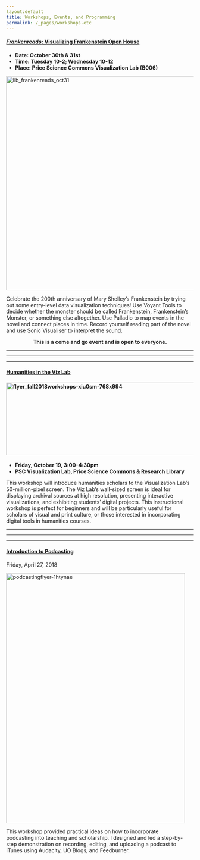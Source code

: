 ```yaml
---
layout:default
title: Workshops, Events, and Programming
permalink: /_pages/workshops-etc
---
```

<h4><a href="https://blogs.uoregon.edu/frankenreads/"><em>Frankenreads</em>: Visualizing Frankenstein Open House</a></h4>
<ul>
<li><strong>Date: October 30th &amp; 31st</strong></li>
<li><strong>Time: Tuesday 10-2; Wednesday 10-12</strong></li>
<li><strong>Place: Price Science Commons Visualization Lab (B006)</strong></li>
</ul>
<p><img class="aligncenter size-large wp-image-3120" src="https://courtneyafloyd.files.wordpress.com/2018/10/lib_frankenreads_oct31.jpg?w=1024" alt="lib_frankenreads_oct31" width="1024" height="576"></p>
<p>Celebrate the 200th anniversary of Mary Shelley’s Frankenstein by trying out some entry-level data visualization techniques! Use Voyant Tools to decide whether the monster should be called Frankenstein, Frankenstein’s Monster, or something else altogether. Use Palladio to map events in the novel and connect places in time. Record yourself reading part of the novel and use Sonic Visualiser to interpret the sound.</p>
<p style="text-align:center;"><strong>This is a come and go event and is open to everyone.</strong></p>
<hr>
<hr>
<hr>
<h4 style="text-align:left;"><a href="https://dh.uoregon.edu/workshops-2018-19/">Humanities in the Viz Lab</a></h4>
<h4><img class="alignnone  wp-image-3119" src="https://courtneyafloyd.files.wordpress.com/2018/10/flyer_fall2018workshops-xiu0sm-768x994-e1539556325625.jpg" alt="flyer_fall2018workshops-xiu0sm-768x994" width="674" height="195"></h4>
<ul>
<li><strong>Friday, October 19, 3:00-4:30pm</strong></li>
<li><strong>PSC Visualization Lab, Price Science Commons &amp; Research Library</strong></li>
</ul>
<p>This workshop will introduce humanities scholars to the Visualization Lab’s 50-million-pixel screen. The Viz Lab’s wall-sized screen is ideal for displaying archival sources at high resolution, presenting interactive visualizations, and exhibiting students’ digital projects. This instructional workshop is perfect for beginners and will be particularly useful for scholars of visual and print culture, or those interested in incorporating digital tools in humanities courses.</p>
<hr>
<hr>
<hr>
<h4><a href="https://blogs.uoregon.edu/podcasting/">Introduction to Podcasting</a></h4>
<p>Friday, April 27, 2018</p>
<p><img class="aligncenter size-full wp-image-3118" src="https://courtneyafloyd.files.wordpress.com/2018/10/podcastingflyer-1htynae.jpg" alt="podcastingflyer-1htynae" width="480" height="672"></p>
<p>This workshop provided practical ideas on how to incorporate podcasting&nbsp;into teaching and scholarship. I designed and led a step-by-step&nbsp;demonstration on recording, editing, and uploading a podcast to iTunes&nbsp;using Audacity, UO Blogs, and Feedburner.</p>
